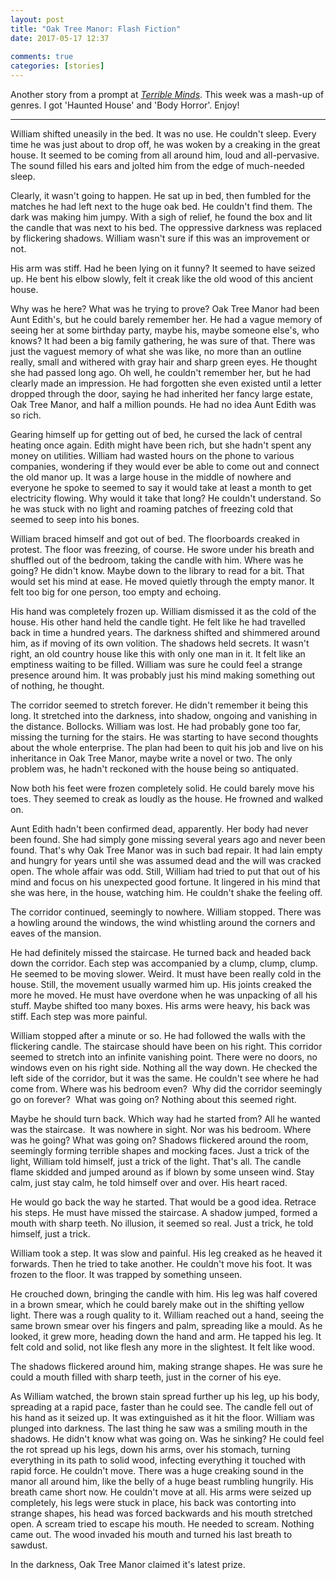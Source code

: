 ```yaml
---  
layout: post  
title: "Oak Tree Manor: Flash Fiction"  
date: 2017-05-17 12:37  
  
comments: true  
categories: [stories]  
---  
```

Another story from a prompt at *<a href="http://terribleminds.com/ramble/2017/05/12/flash-fiction-challenge-the-subgenre-smash-and-grab-2/">Terrible Minds</a>*. This week was a mash-up of genres. I got 'Haunted House' and 'Body Horror'. Enjoy!  

<hr />  

William shifted uneasily in the bed. It was no use. He couldn't sleep. Every time he was just about to drop off, he was woken by a creaking in the great house. It seemed to be coming from all around him, loud and all-pervasive. The sound filled his ears and jolted him from the edge of much-needed sleep.  

Clearly, it wasn't going to happen. He sat up in bed, then fumbled for the matches he had left next to the huge oak bed. He couldn't find them. The dark was making him jumpy. With a sigh of relief, he found the box and lit the candle that was next to his bed. The oppressive darkness was replaced by flickering shadows. William wasn't sure if this was an improvement or not.  

<!--more-->His arm was stiff. Had he been lying on it funny? It seemed to have seized up. He bent his elbow slowly, felt it creak like the old wood of this ancient house.  

Why was he here? What was he trying to prove? Oak Tree Manor had been Aunt Edith's, but he could barely remember her. He had a vague memory of seeing her at some birthday party, maybe his, maybe someone else's, who knows? It had been a big family gathering, he was sure of that. There was just the vaguest memory of what she was like, no more than an outline really, small and withered with gray hair and sharp green eyes. He thought she had passed long ago. Oh well, he couldn't remember her, but he had clearly made an impression. He had forgotten she even existed until a letter dropped through the door, saying he had inherited her fancy large estate, Oak Tree Manor, and half a million pounds. He had no idea Aunt Edith was so rich.  

Gearing himself up for getting out of bed, he cursed the lack of central heating once again. Edith might have been rich, but she hadn't spent any money on utilities. William had wasted hours on the phone to various companies, wondering if they would ever be able to come out and connect the old manor up. It was a large house in the middle of nowhere and everyone he spoke to seemed to say it would take at least a month to get electricity flowing. Why would it take that long? He couldn't understand. So he was stuck with no light and roaming patches of freezing cold that seemed to seep into his bones.  

William braced himself and got out of bed. The floorboards creaked in protest. The floor was freezing, of course. He swore under his breath and shuffled out of the bedroom, taking the candle with him. Where was he going? He didn't know. Maybe down to the library to read for a bit. That would set his mind at ease. He moved quietly through the empty manor. It felt too big for one person, too empty and echoing.  

His hand was completely frozen up. William dismissed it as the cold of the house. His other hand held the candle tight. He felt like he had travelled back in time a hundred years. The darkness shifted and shimmered around him, as if moving of its own volition. The shadows held secrets. It wasn't right, an old country house like this with only one man in it. It felt like an emptiness waiting to be filled. William was sure he could feel a strange presence around him. It was probably just his mind making something out of nothing, he thought.  

The corridor seemed to stretch forever. He didn't remember it being this long. It stretched into the darkness, into shadow, ongoing and vanishing in the distance. Bollocks. William was lost. He had probably gone too far, missing the turning for the stairs. He was starting to have second thoughts about the whole enterprise. The plan had been to quit his job and live on his inheritance in Oak Tree Manor, maybe write a novel or two. The only problem was, he hadn't reckoned with the house being so antiquated.  

Now both his feet were frozen completely solid. He could barely move his toes. They seemed to creak as loudly as the house. He frowned and walked on.  

Aunt Edith hadn't been confirmed dead, apparently. Her body had never been found. She had simply gone missing several years ago and never been found. That's why Oak Tree Manor was in such bad repair. It had lain empty and hungry for years until she was assumed dead and the will was cracked open. The whole affair was odd. Still, William had tried to put that out of his mind and focus on his unexpected good fortune. It lingered in his mind that she was here, in the house, watching him. He couldn't shake the feeling off.  

The corridor continued, seemingly to nowhere. William stopped. There was a howling around the windows, the wind whistling around the corners and eaves of the mansion.  

He had definitely missed the staircase. He turned back and headed back down the corridor. Each step was accompanied by a clump, clump, clump. He seemed to be moving slower. Weird. It must have been really cold in the house. Still, the movement usually warmed him up. His joints creaked the more he moved. He must have overdone when he was unpacking of all his stuff. Maybe shifted too many boxes. His arms were heavy, his back was stiff. Each step was more painful.  

William stopped after a minute or so. He had followed the walls with the flickering candle. The staircase should have been on his right. This corridor seemed to stretch into an infinite vanishing point. There were no doors, no windows even on his right side. Nothing all the way down. He checked the left side of the corridor, but it was the same. He couldn't see where he had come from. Where was his bedroom even?  Why did the corridor seemingly go on forever?  What was going on? Nothing about this seemed right.  

Maybe he should turn back. Which way had he started from? All he wanted was the staircase.  It was nowhere in sight. Nor was his bedroom. Where was he going? What was going on? Shadows flickered around the room, seemingly forming terrible shapes and mocking faces. Just a trick of the light, William told himself, just a trick of the light. That's all. The candle flame skidded and jumped around as if blown by some unseen wind. Stay calm, just stay calm, he told himself over and over. His heart raced.  

He would go back the way he started. That would be a good idea. Retrace his steps. He must have missed the staircase. A shadow jumped, formed a mouth with sharp teeth. No illusion, it seemed so real. Just a trick, he told himself, just a trick.  

William took a step. It was slow and painful. His leg creaked as he heaved it forwards. Then he tried to take another. He couldn't move his foot. It was frozen to the floor. It was trapped by something unseen.  

He crouched down, bringing the candle with him. His leg was half covered in a brown smear, which he could barely make out in the shifting yellow light. There was a rough quality to it. William reached out a hand, seeing the same brown smear over his fingers and palm, spreading like a mould. As he looked, it grew more, heading down the hand and arm. He tapped his leg. It felt cold and solid, not like flesh any more in the slightest. It felt like wood.  

The shadows flickered around him, making strange shapes. He was sure he could a mouth filled with sharp teeth, just in the corner of his eye.  

As William watched, the brown stain spread further up his leg, up his body, spreading at a rapid pace, faster than he could see. The candle fell out of his hand as it seized up. It was extinguished as it hit the floor. William was plunged into darkness. The last thing he saw was a smiling mouth in the shadows. He didn't know what was going on. Was he sinking? He could feel the rot spread up his legs, down his arms, over his stomach, turning everything in its path to solid wood, infecting everything it touched with rapid force. He couldn't move. There was a huge creaking sound in the manor all around him, like the belly of a huge beast rumbling hungrily. His breath came short now. He couldn't move at all. His arms were seized up completely, his legs were stuck in place, his back was contorting into strange shapes, his head was forced backwards and his mouth stretched open. A scream tried to escape his mouth. He needed to scream. Nothing came out. The wood invaded his mouth and turned his last breath to sawdust.  

In the darkness, Oak Tree Manor claimed it's latest prize.  
